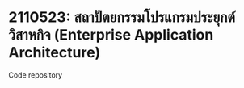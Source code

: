 # 2110523: สถาปัตยกรรมโปรแกรมประยุกต์วิสาหกิจ (Enterprise Application Architecture)
Code repository
